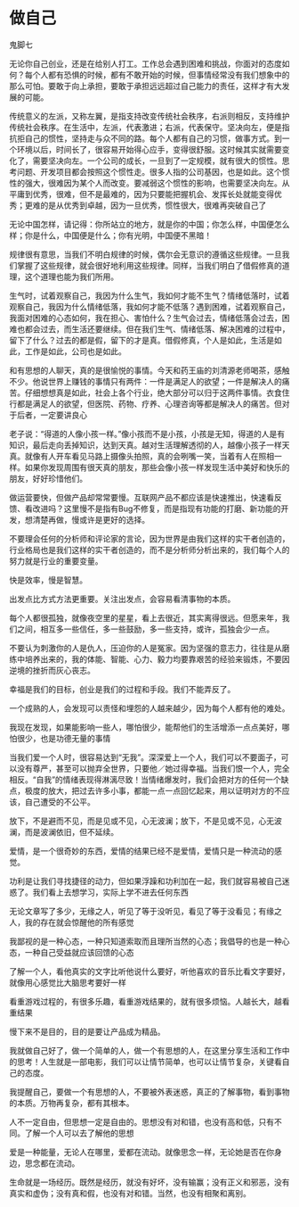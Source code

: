 # 做自己

鬼脚七

无论你自己创业，还是在给别人打工。工作总会遇到困难和挑战，你面对的态度如何？每个人都有恐惧的时候，都有不敢开始的时候，但事情经常没有我们想象中的那么可怕。要敢于向上承担，要敢于承担远远超过自己能力的责任，这样才有大发展的可能。

传统意义的左派，又称左翼，是指支持改变传统社会秩序，右派则相反，支持维护传统社会秩序。在生活中，左派，代表激进；右派，代表保守。坚决向左，便是指抗拒自己的惯性，坚持走与众不同的路。每个人都有自己的习惯，做事方式。到一个环境以后，时间长了，很容易开始得心应手，变得很舒服。这时候其实就需要变化了，需要坚决向左。一个公司的成长，一旦到了一定规模，就有很大的惯性。思考问题、开发项目都会按照这个惯性走。很多人指的公司基因，也是如此。这个惯性的强大，很难因为某个人而改变。要减弱这个惯性的影响，也需要坚决向左。从平庸到优秀，很难，但不是最难的，因为只要能把握机会、发挥长处就能变得优秀；更难的是从优秀到卓越，因为一旦优秀，惯性很大，很难再突破自己了

无论中国怎样，请记得：你所站立的地方，就是你的中国；你怎么样，中国便怎么样；你是什么，中国便是什么；你有光明，中国便不黑暗！

规律很有意思，当我们不明白规律的时候，偶尔会无意识的遵循这些规律。一旦我们掌握了这些规律，就会很好地利用这些规律。同样，当我们明白了借假修真的道理，这个道理也能为我们所用。

生气时，试着观察自己，我因为什么生气，我如何才能不生气？情绪低落时，试着观察自己，我因为什么情绪低落，我如何才能不低落？遇到困难，试着观察自己，我面对困难的心态如何，我在担心、害怕什么？生气会过去，情绪低落会过去，困难也都会过去，而生活还要继续。但在我们生气、情绪低落、解决困难的过程中，留下了什么？过去的都是假，留下的才是真。借假修真，个人是如此，生活是如此，工作是如此，公司也是如此。

和有思想的人聊天，真的是很愉悦的事情。今天和药王庙的刘清源老师喝茶，感触不少。他说世界上赚钱的事情只有两件：一件是满足人的欲望；一件是解决人的痛苦。仔细想想真是如此，社会上各个行业，绝大部分可以归于这两件事情。衣食住行都是满足人的欲望，但医院、药物、疗养、心理咨询等都是解决人的痛苦。但对于后者，一定要讲良心

老子说：“得道的人像小孩一样。”像小孩而不是小孩，小孩是无知，得道的人是有知识，最后走向丢掉知识，达到天真。越对生活理解透彻的人，越像小孩子一样天真。就像有人开车看见马路上摄像头拍照，真的会咧嘴一笑，当着有人在照相一样。如果你发现周围有很天真的朋友，那些会像小孩一样发现生活中美好和快乐的朋友，好好珍惜他们。

做运营要快，但做产品却常常要慢。互联网产品不都应该是快速推出，快速看反馈、看改进吗？这里慢不是指有Bug不修复，而是指现有功能的打磨、新功能的开发，想清楚再做，慢或许是更好的选择。

不要理会任何的分析师和评论家的言论，因为世界是由我们这样的实干者创造的，行业格局也是我们这样的实干者创造的，而不是分析师分析出来的，我们每个人的努力就是行业的重要变量。

快是效率，慢是智慧。

出发点比方式方法更重要。关注出发点，会容易看清事物的本质。

每个人都很孤独，就像夜空里的星星，看上去很近，其实离得很远。但愿来年，我们之间，相互多一些信任，多一些鼓励，多一些支持，或许，孤独会少一点。

不要认为刺激你的人是仇人，压迫你的人是冤家。因为坚强的意志力，往往是从磨练中培养出来的，我的体能、智能、心力、毅力均要靠艰苦的经验来锻炼，不要因逆境的挫折而灰心丧志。

幸福是我们的目标，创业是我们的过程和手段。我们不能弄反了。

一个成熟的人，会发现可以责怪和埋怨的人越来越少，因为每个人都有他的难处。

我现在发现，如果能影响一些人，哪怕很少，能帮他们的生活增添一点点美好，哪怕很少，也是功德无量的事情

当我们爱一个人时，很容易达到“无我”。深深爱上一个人，我们可以不要面子，可以没有尊严，甚至可以抛弃全世界，只要他／她过得幸福。当我们恨一个人，完全相反。“自我”的情绪表现得淋漓尽致！当情绪爆发时，我们会把对方的任何一个缺点，极度的放大，把过去许多小事，都能一点一点回忆起来，用以证明对方的不应该，自己遭受的不公平。

放下，不是避而不见，而是见或不见，心无波澜；放下，不是见或不见，心无波澜，而是波澜依旧，但不延续。

爱情，是一个很奇妙的东西，爱情的结果已经不是爱情，爱情只是一种流动的感觉。

功利是让我们寻找捷径的动力，但如果浮躁和功利加在一起，我们就容易被自己迷惑了。我们看上去想学习，实际上学不进去任何东西

无论文章写了多少，无缘之人，听见了等于没听见，看见了等于没看见；有缘之人，我的存在就会惊醒他的所有感觉

我鄙视的是一种心态，一种只知道索取而且理所当然的心态；我倡导的也是一种心态，一种自己受益就应该回馈的心态

了解一个人，看他真实的文字比听他说什么要好，听他喜欢的音乐比看文字要好，就像用心感觉比大脑思考要好一样

看重游戏过程的，有很多乐趣，看重游戏结果的，就有很多烦恼。人越长大，越看重结果

慢下来不是目的，目的是要让产品成为精品。

我就做自己好了，做一个简单的人，做一个有思想的人，在这里分享生活和工作中的思考！人生就是一部电影，我们可以让情节简单，也可以让情节复杂，关键看自己的态度。

我提醒自己，要做一个有思想的人，不要被外表迷惑，真正的了解事物，看到事物的本质。万物再复杂，都有其根本。

人不一定自由，但思想一定是自由的。思想没有对和错，也没有高和低，只有不同。了解一个人可以去了解他的思想

爱是一种能量，无论人在哪里，爱都在流动。就像思念一样，无论她是否在你身边，思念都在流动。

生命就是一场经历。既然是经历，就没有好坏，没有输赢；没有正义和邪恶，没有真实和虚伪；没有真和假，也没有对和错。当然，也没有相聚和离别。

